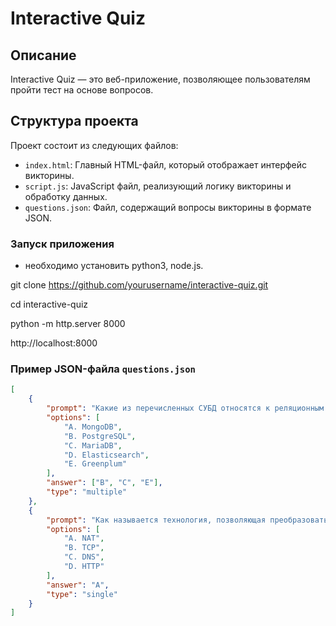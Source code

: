 # Interactive Quiz

## Описание

Interactive Quiz — это веб-приложение, позволяющее пользователям пройти тест на основе вопросов.

## Структура проекта

Проект состоит из следующих файлов:

- `index.html`: Главный HTML-файл, который отображает интерфейс викторины.
- `script.js`: JavaScript файл, реализующий логику викторины и обработку данных.
- `questions.json`: Файл, содержащий вопросы викторины в формате JSON.

### Запуск приложения

- необходимо установить python3, node.js.

git clone https://github.com/yourusername/interactive-quiz.git

cd interactive-quiz

python -m http.server 8000

http://localhost:8000


### Пример JSON-файла `questions.json`


```json
[
    {
        "prompt": "Какие из перечисленных СУБД относятся к реляционным (выберите все подходящие ответы)?",
        "options": [
            "A. MongoDB",
            "B. PostgreSQL",
            "C. MariaDB",
            "D. Elasticsearch",
            "E. Greenplum"
        ],
        "answer": ["B", "C", "E"],
        "type": "multiple"
    },
    {
        "prompt": "Как называется технология, позволяющая преобразовать внутренние IP-адреса в публичные?",
        "options": [
            "A. NAT",
            "B. TCP",
            "C. DNS",
            "D. HTTP"
        ],
        "answer": "A",
        "type": "single"
    }
]
